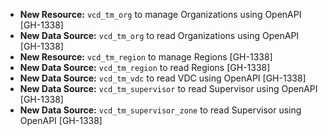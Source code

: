 * **New Resource:** `vcd_tm_org` to manage Organizations using OpenAPI [GH-1338]
* **New Data Source:** `vcd_tm_org` to read Organizations using OpenAPI [GH-1338]
* **New Resource:** `vcd_tm_region` to manage Regions [GH-1338]
* **New Data Source:** `vcd_tm_region` to read Regions [GH-1338]
* **New Data Source:** `vcd_tm_vdc` to read VDC using OpenAPI [GH-1338]
* **New Data Source:** `vcd_tm_supervisor` to read Supervisor using OpenAPI [GH-1338]
* **New Data Source:** `vcd_tm_supervisor_zone` to read Supervisor using OpenAPI [GH-1338]
